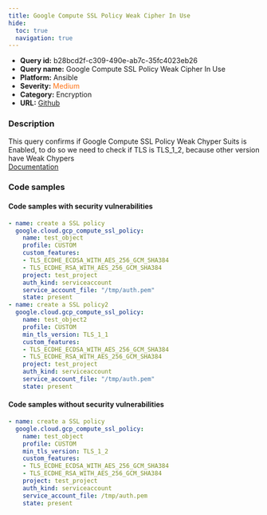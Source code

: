 ```yaml
---
title: Google Compute SSL Policy Weak Cipher In Use
hide:
  toc: true
  navigation: true
---
```


<style>
  .highlight .hll {
    background-color: #ff171742;
  }
  .md-content {
    max-width: 1100px;
    margin: 0 auto;
  }
</style>

-   **Query id:** b28bcd2f-c309-490e-ab7c-35fc4023eb26
-   **Query name:** Google Compute SSL Policy Weak Cipher In Use
-   **Platform:** Ansible
-   **Severity:** <span style="color:#ff7213">Medium</span>
-   **Category:** Encryption
-   **URL:** [Github](https://github.com/Checkmarx/kics/tree/master/assets/queries/ansible/gcp/google_compute_ssl_policy_weak_cipher_in_use)

### Description
This query confirms if Google Compute SSL Policy Weak Chyper Suits is Enabled, to do so we need to check if TLS is TLS_1_2, because other version have Weak Chypers<br>
[Documentation](https://docs.ansible.com/ansible/latest/collections/google/cloud/gcp_compute_ssl_policy_module.html)

### Code samples
#### Code samples with security vulnerabilities
```yaml title="Positive test num. 1 - yaml file" hl_lines="16 2"
- name: create a SSL policy
  google.cloud.gcp_compute_ssl_policy:
    name: test_object
    profile: CUSTOM
    custom_features:
    - TLS_ECDHE_ECDSA_WITH_AES_256_GCM_SHA384
    - TLS_ECDHE_RSA_WITH_AES_256_GCM_SHA384
    project: test_project
    auth_kind: serviceaccount
    service_account_file: "/tmp/auth.pem"
    state: present
- name: create a SSL policy2
  google.cloud.gcp_compute_ssl_policy:
    name: test_object2
    profile: CUSTOM
    min_tls_version: TLS_1_1
    custom_features:
    - TLS_ECDHE_ECDSA_WITH_AES_256_GCM_SHA384
    - TLS_ECDHE_RSA_WITH_AES_256_GCM_SHA384
    project: test_project
    auth_kind: serviceaccount
    service_account_file: "/tmp/auth.pem"
    state: present

```


#### Code samples without security vulnerabilities
```yaml title="Negative test num. 1 - yaml file"
- name: create a SSL policy
  google.cloud.gcp_compute_ssl_policy:
    name: test_object
    profile: CUSTOM
    min_tls_version: TLS_1_2
    custom_features:
    - TLS_ECDHE_ECDSA_WITH_AES_256_GCM_SHA384
    - TLS_ECDHE_RSA_WITH_AES_256_GCM_SHA384
    project: test_project
    auth_kind: serviceaccount
    service_account_file: /tmp/auth.pem
    state: present

```
